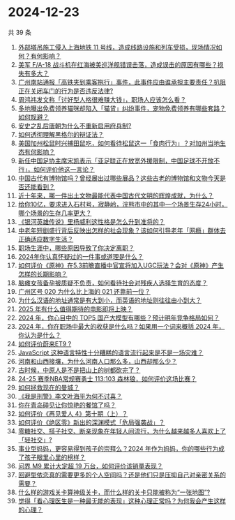 # 2024-12-23

共 39 条

<!-- BEGIN -->
<!-- 最后更新时间 Mon Dec 23 2024 01:18:31 GMT+0800 (China Standard Time) -->

1. [外部塔吊施工侵入上海地铁 11 号线，造成线路设施和列车受损，现场情况如何？有何影响？](https://www.zhihu.com/question/7525391151)
1. [美军 F/A-18 战斗机在红海被美巡洋舰错误击落，造成误击的原因有哪些？损失有多大？](https://www.zhihu.com/question/7534990063)
1. [广州南站通报「高铁夹到乘客拖行」事件，此事件应由谁承担主要责任？扒阻正在关闭车门的行为是否违反法律?](https://www.zhihu.com/question/7521165567)
1. [周鸿祎发文称「讨好型人格很难赚大钱」，职场人应该怎么看？](https://www.zhihu.com/question/7400626996)
1. [多地曝出免费领养猫咪却陷入「猫贷」纠纷事件，宠物免费领养有哪些套路？如何规避？](https://www.zhihu.com/question/7351993222)
1. [安史之乱后唐朝为什么不重新启用府兵制?](https://www.zhihu.com/question/510621086)
1. [如何透彻理解黑格尔的辩证法？](https://www.zhihu.com/question/3424951904)
1. [美国加州松鼠时兴捕田鼠吃，如何看待松鼠这一「食肉行为」？对加州当地生态有何影响？](https://www.zhihu.com/question/7484945233)
1. [新任中国足协主席宋凯表示「亚足联正在放宽外援限制，中国足球不开放不行」，如何评价他这一言论？](https://www.zhihu.com/question/627757616)
1. [中国古代有博物馆吗？曾经展出过哪些展品？这些古老的博物馆和文物今天是否还能看到？](https://www.zhihu.com/question/7036591881)
1. [近十年来，哪一件出土文物最能代表中国古代文明的辉煌成就，为什么？](https://www.zhihu.com/question/5375360729)
1. [给你10亿，要求进入石村号，寂静岭，浣熊市中的其中一个场景生存24小时，哪个场景的生存几率更大？](https://www.zhihu.com/question/544226507)
1. [《银河英雄传说》里杨威利这性格是怎么升到准将的？](https://www.zhihu.com/question/304653028)
1. [中老年短剧盛行背后反映出怎样的社会现象？该如何引导老年「网瘾」群体去正确适应数字生活？](https://www.zhihu.com/question/6844316294)
1. [职场生涯中，哪些原因导致了你决定离职？](https://www.zhihu.com/question/6824586036)
1. [2024年你认真怀疑过的一件事或道理是什么？](https://www.zhihu.com/question/6563373877)
1. [如何评价《原神》在5.3前瞻直播中官宣将加入UGC玩法？会对《原神》产生怎样的长期影响？](https://www.zhihu.com/question/7445490325)
1. [脑瘫女孩备孕被质疑不负责，如何看待社会对残疾人选择生育的态度？](https://www.zhihu.com/question/7277126624)
1. [广州区号 020 为什么比上海的 021 还靠前一位？](https://www.zhihu.com/question/23982920)
1. [为什么汉语的地址通常是有大到小，而英语的地址则往往由小到大？](https://www.zhihu.com/question/6846747017)
1. [2025 年有什么值得期待的电影即将上映？](https://www.zhihu.com/question/5975625439)
1. [2024 年，你心目中的 TOP5 国产大模型有哪些？预计明年竞争格局如何？](https://www.zhihu.com/question/6738804805)
1. [2024 年，你在职场中最大的收获是什么吗？如果用一个词来概括 2024 年，你认为是什么？](https://www.zhihu.com/question/7267377033)
1. [如何评价蔚来ET9 ?](https://www.zhihu.com/question/7293684330)
1. [JavaScript 这种语言特性十分糟糕的语言流行起来是不是一场灾难？](https://www.zhihu.com/question/7404908525)
1. [河南和山西接壤，为什么河南人口那么多，山西却那么少？](https://www.zhihu.com/question/442348773)
1. [古时候，中原人是不是把山上的树都砍完了？](https://www.zhihu.com/question/626980484)
1. [24-25 赛季NBA常规赛勇士 113:103 森林狼，如何评价这场比赛？](https://www.zhihu.com/question/7520302915)
1. [如何拯救现在的曼城？](https://www.zhihu.com/question/5769506128)
1. [《我是刑警》李文叶海平为何不讨喜？](https://www.zhihu.com/question/7022308372)
1. [你在青岛碰见让你惊艳的餐馆了吗？](https://www.zhihu.com/question/655978606)
1. [如何评价《再见爱人 4》第十期（上）？](https://www.zhihu.com/question/7271048903)
1. [如何评价《绝区零》新出的深渊模式「危局强袭战」？](https://www.zhihu.com/question/7418598811)
1. [零糖社交、搭子社交、断亲现象在年轻人间流行，为什么越来越多人喜欢上了「轻社交」?](https://www.zhihu.com/question/6989193579)
1. [事业型妈妈，更容易得到孩子的崇拜么？2024 年作为妈妈，你的哪些行为成了孩子眼里心里的榜样？](https://www.zhihu.com/question/6550689519)
1. [问界 M9 累计大定超 19 万台，如何评价该销量表现？](https://www.zhihu.com/question/7299744989)
1. [回避型依恋真的需要更多的个人空间吗？还是他们只是压抑自己对亲密关系的需要？](https://www.zhihu.com/question/6683995646)
1. [什么样的游戏关卡算神级关卡，而什么样的关卡只能被称为“一张地图”?](https://www.zhihu.com/question/4853321970)
1. [觉得「看心理医生是一种最无能的表现」这种心理正常吗？为何我会产生这样的心理？](https://www.zhihu.com/question/7302064431)

<!-- END -->
